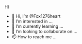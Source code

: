 Hi



- 👋 Hi, I’m @Fox1276heart
- 👀 I’m interested in ...
- 🌱 I’m currently learning ...
- 💞️ I’m looking to collaborate on ...
- 📫 How to reach me ...

<!---
Fox1276heart/Fox1276heart is a ✨ special ✨ repository because its `README.md` (this file) appears on your GitHub profile.
You can click the Preview link to take a look at your changes.
--->
